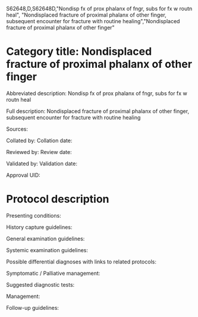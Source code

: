 S62648,D,S62648D,"Nondisp fx of prox phalanx of fngr, subs for fx w routn heal", "Nondisplaced fracture of proximal phalanx of other finger, subsequent encounter for fracture with routine healing","Nondisplaced fracture of proximal phalanx of other finger"
# Category title: Nondisplaced fracture of proximal phalanx of other finger

Abbreviated description: Nondisp fx of prox phalanx of fngr, subs for fx w routn heal

Full description: Nondisplaced fracture of proximal phalanx of other finger, subsequent encounter for fracture with routine healing

Sources:

Collated by:
Collation date:

Reviewed by:
Review date:

Validated by:
Validation date:

Approval UID:

# Protocol description

Presenting conditions:

History capture guidelines:

General examination guidelines:

Systemic examination guidelines:

Possible differential diagnoses with links to related protocols:

Symptomatic / Palliative management:

Suggested diagnostic tests:

Management:

Follow-up guidelines:
